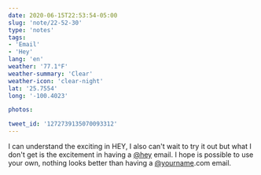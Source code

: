 ```yaml
---
date: 2020-06-15T22:53:54-05:00
slug: 'note/22-52-30'
type: 'notes'
tags:
- 'Email'
- 'Hey'
lang: 'en'
weather: '77.1°F'
weather-summary: 'Clear'
weather-icon: 'clear-night'
lat: '25.7554'
long: '-100.4023'

photos:

tweet_id: '1272739135070093312'
---
```

I can understand the exciting in HEY, I also can't wait to try it out but what I don't get is the excitement in having a [@hey](https://twitter.com/@hey) email. I hope is possible to use your own, nothing looks better than having a [@yourname](https://twitter.com/@yourname).com email.   